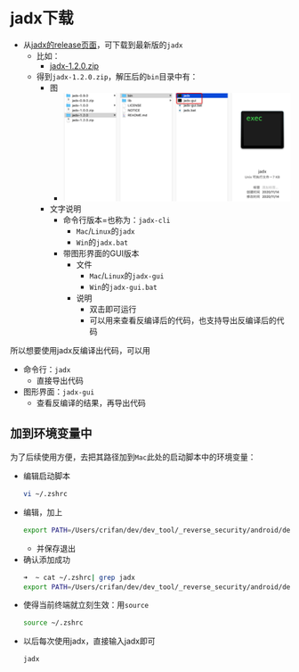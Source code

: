 # jadx下载

* 从[jadx的release页面](https://github.com/skylot/jadx/releases)，可下载到最新版的`jadx`
  * 比如：
    * [jadx-1.2.0.zip](https://github.com/skylot/jadx/releases/download/v1.2.0/jadx-1.2.0.zip)
  * 得到`jadx-1.2.0.zip`，解压后的`bin`目录中有：
    * 图
      * ![jadx_bin_gui](../assets/img/jadx_bin_gui.png)
    * 文字说明
      * 命令行版本=也称为：`jadx-cli`
        * `Mac`/`Linux`的`jadx`
        * `Win`的`jadx.bat`
      * 带图形界面的GUI版本
        * 文件
          * `Mac`/`Linux`的`jadx-gui`
          * `Win`的`jadx-gui.bat`
        * 说明
          * 双击即可运行
          * 可以用来查看反编译后的代码，也支持导出反编译后的代码

所以想要使用jadx反编译出代码，可以用

* 命令行：`jadx`
  * 直接导出代码
* 图形界面：`jadx-gui` 
  * 查看反编译的结果，再导出代码

## 加到环境变量中

为了后续使用方便，去把其路径加到`Mac`此处的启动脚本中的环境变量：

* 编辑启动脚本
  ```bash
  vi ~/.zshrc
  ```
* 编辑，加上
  ```bash
  export PATH=/Users/crifan/dev/dev_tool/_reverse_security/android/decompile/jadx/jadx-1.5.0/bin:$PATH
  ```
    * 并保存退出
* 确认添加成功
  ```bash
  ➜  ~ cat ~/.zshrc| grep jadx
  export PATH=/Users/crifan/dev/dev_tool/_reverse_security/android/decompile/jadx/jadx-1.5.0/bin:$PATH
  ```
* 使得当前终端就立刻生效：用`source`
  ```bash
  source ~/.zshrc
  ```
* 以后每次使用jadx，直接输入jadx即可
  ```bash
  jadx
  ```

